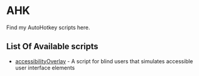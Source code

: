 # AHK
Find my AutoHotkey scripts here.
## List Of Available scripts
* [accessibilityOverlay](https://github.com/MatejGolian/accessibilityOverlay) - A script for blind users that simulates accessible user interface elements
